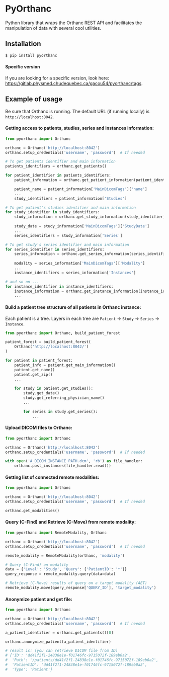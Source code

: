 PyOrthanc
=========
Python library that wraps the Orthanc REST API and facilitates the manipulation
of data with several cool utilities.


Installation
------------
```sh
$ pip install pyorthanc
```

#### Specific version
If you are looking for a specific version, look here: https://gitlab.physmed.chudequebec.ca/gacou54/pyorthanc/tags.

Example of usage
----------------
Be sure that Orthanc is running. The default URL (if running locally) is `http://localhost:8042`.

#### Getting access to patients, studies, series and instances information:
```python
from pyorthanc import Orthanc

orthanc = Orthanc('http://localhost:8042')
orthanc.setup_credentials('username', 'password')  # If needed

# To get patients identifier and main information
patients_identifiers = orthanc.get_patients()

for patient_identifier in patients_identifiers:
    patient_information = orthanc.get_patient_information(patient_identifier)

    patient_name = patient_information['MainDicomTags']['name']
    ...
    study_identifiers = patient_information['Studies']    

# To get patient's studies identifier and main information
for study_identifier in study_identifiers:
    study_information = orthanc.get_study_information(study_identifier)
    
    study_date = study_information['MainDicomTags']['StudyDate']
    ...
    series_identifiers = study_information['Series']

# To get study's series identifier and main information
for series_identifier in series_identifiers:
    series_information = orthanc.get_series_information(series_identifier)
    
    modality = series_information['MainDicomTags']['Modality']
    ...
    instance_identifiers = series_information['Instances']

# and so on ...
for instance_identifier in instance_identifiers:
    instance_information = orthanc.get_instance_information(instance_identifier)
    ...
```

#### Build a patient tree structure of all patients in Orthanc instance:
Each patient is a tree. Layers in each tree are `Patient` -> `Study` -> `Series` -> `Instance`.
```python
from pyorthanc import Orthanc, build_patient_forest

patient_forest = build_patient_forest(
    Orthanc('http://localhost:8042/')
)    

for patient in patient_forest:
    patient_info = patient.get_main_information()
    patient.get_name()
    patient.get_zip()
    ...
    
    for study in patient.get_studies():
        study.get_date()
        study.get_referring_physician_name()
        ...

        for series in study.get_series():
            ...
```


#### Upload DICOM files to Orthanc:
```python
from pyorthanc import Orthanc

orthanc = Orthanc('http://localhost:8042')
orthanc.setup_credentials('username', 'password')  # If needed

with open('A_DICOM_INSTANCE_PATH.dcm', 'rb') as file_handler:
    orthanc.post_instances(file_handler.read())
```

#### Getting list of connected remote modalities:
```python
from pyorthanc import Orthanc

orthanc = Orthanc('http://localhost:8042')
orthanc.setup_credentials('username', 'password')  # If needed

orthanc.get_modalities()
```

#### Query (C-Find) and Retrieve (C-Move) from remote modality:
```python
from pyorthanc import RemoteModality, Orthanc

orthanc = Orthanc('http://localhost:8042')
orthanc.setup_credentials('username', 'password')  # If needed

remote_modality = RemoteModality(orthanc, 'modality')

# Query (C-Find) on modality
data = {'Level': 'Study', 'Query': {'PatientID': '*'}}
query_response = remote_modality.query(data=data)

# Retrieve (C-Move) results of query on a target modality (AET)
remote_modality.move(query_response['QUERY_ID'], 'target_modality')
```

#### Anonymize patient and get file:
```python
from pyorthanc import Orthanc

orthanc = Orthanc('http://localhost:8042')
orthanc.setup_credentials('username', 'password')  # If needed

a_patient_identifier = orthanc.get_patients()[0]

orthanc.anonymize_patient(a_patient_identifier)

# result is: (you can retrieve DICOM file from ID)
# {'ID': 'dd41f2f1-24838e1e-f01746fc-9715072f-189eb0a2',
#  'Path': '/patients/dd41f2f1-24838e1e-f01746fc-9715072f-189eb0a2',
#  'PatientID': 'dd41f2f1-24838e1e-f01746fc-9715072f-189eb0a2',
#  'Type': 'Patient'}
```

